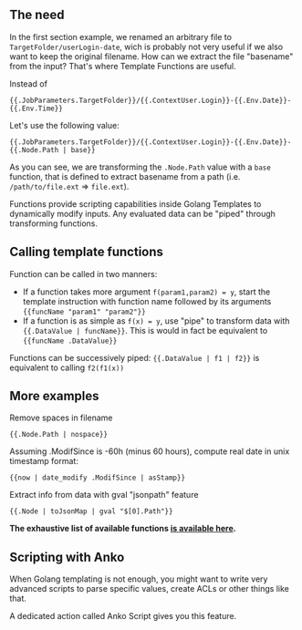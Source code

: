 ## The need

In the first section example, we renamed an arbitrary file to `TargetFolder/userLogin-date`, wich is probably not very useful if we also want to keep the original filename. How can we extract the file "basename" from the input? That's where Template Functions are useful.

Instead of
```
{{.JobParameters.TargetFolder}}/{{.ContextUser.Login}}-{{.Env.Date}}-{{.Env.Time}}
```
Let's use the following value:
```
{{.JobParameters.TargetFolder}}/{{.ContextUser.Login}}-{{.Env.Date}}-{{.Node.Path | base}}
```
As you can see, we are transforming the `.Node.Path` value with a `base` function, that is defined to extract basename from a path (i.e. `/path/to/file.ext` => `file.ext`).

Functions provide scripting capabilities inside Golang Templates to dynamically modify inputs. Any evaluated data can be "piped" through transforming functions.

## Calling template functions

Function can be called in two manners: 

 - If a function takes more argument `f(param1,param2) = y`, start the template instruction with function name followed by its arguments `{{funcName "param1" "param2"}}` 
 - If a function is as simple as `f(x) = y`, use "pipe" to transform data with `{{.DataValue | funcName}}`. This is would in fact be equivalent to `{{funcName .DataValue}}`

Functions can be successively piped: `{{.DataValue | f1 | f2}}` is equivalent to calling `f2(f1(x))` 

## More examples

Remove spaces in filename
```
{{.Node.Path | nospace}}
```
Assuming .ModifSince is -60h (minus 60 hours), compute real date in unix timestamp format:
```
{{now | date_modify .ModifSince | asStamp}}
```

Extract info from data with gval "jsonpath" feature
```
{{.Node | toJsonMap | gval "$[0].Path"}}
```

**The exhaustive list of available functions [is available here]('./template-functions).**

## Scripting with Anko

When Golang templating is not enough, you might want to write very advanced scripts to parse specific values, create ACLs or other things like that.

A dedicated action called Anko Script gives you this feature. 